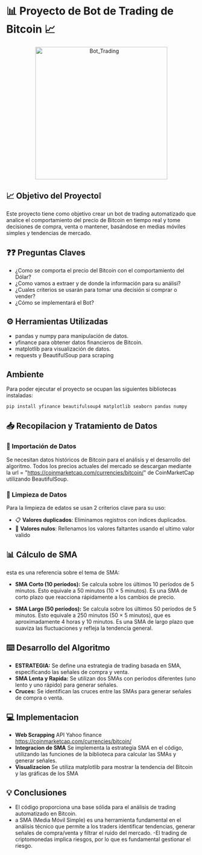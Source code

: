 # 📊 Proyecto de Bot de Trading de Bitcoin	📈

<p align="center">
  <img src="[TradingBot/imagenes/bot_trading1.jpeg](https://github.com/jucagc/TradingBot/blob/main/Imagenes/bot_trading1.jpeg)" alt="Bot_Trading" width="350">
</p>


## 📈 Objetivo del Proyecto❕ 
Este proyecto tiene como objetivo crear un bot de trading
automatizado que analice el comportamiento del precio de
Bitcoin en tiempo real y tome decisiones de compra, venta o
mantener, basándose en medias móviles simples y
tendencias de mercado.

## ❓❓ Preguntas Claves
- ¿Como se comporta el precio del Bitcoin con el comportamiento del Dólar?
- ¿Como vamos a extraer y de donde la información para su análisi?
- ¿Cuales criterios se usarán para tomar una decisión si comprar o vender?
- ¿Cómo se implementará el Bot?

## ⚙️ Herramientas Utilizadas 
- pandas y numpy para manipulación de datos.
- yfinance para obtener datos financieros de Bitcoin.
- matplotlib para visualización de datos.
- requests y BeautifulSoup para scraping

## Ambiente
Para poder ejecutar el proyecto se ocupan las siguientes bibliotecas instaladas:
```bash
pip install yfinance beautifulsoup4 matplotlib seaborn pandas numpy
```
## 📥 Recopilacion y Tratamiento de Datos
### 📂 Importación de Datos
Se necesitan datos históricos de Bitcoin para el análisis y el desarrollo del algoritmo.
Todos los precios actuales del mercado se descargan mediante la url = "https://coinmarketcap.com/currencies/bitcoin/" de CoinMarketCap utilizando BeautifulSoup.

### 🧹 Limpieza de Datos
Para la limpieza de edatos se usan 2 criterios clave para su uso:
- 📋 **Valores duplicados**: Eliminamos registros con índices duplicados.
- 🧽 **Valores nulos**: Rellenamos los valores faltantes usando el ultimo valor valido

## 📊 Cálculo de SMA
esta es una referencia sobre el tema de SMA:
- **SMA Corto (10 períodos):**
Se calcula sobre los últimos 10 períodos de 5 minutos.
Esto equivale a 50 minutos (10 × 5 minutos).
Es una SMA de corto plazo que reacciona rápidamente a los cambios de precio.

- **SMA Largo (50 períodos):**
Se calcula sobre los últimos 50 períodos de 5 minutos.
Esto equivale a 250 minutos (50 × 5 minutos), que es aproximadamente 4 horas y 10 minutos.
Es una SMA de largo plazo que suaviza las fluctuaciones y refleja la tendencia general.

## ⌨️ Desarrollo del Algoritmo
- **ESTRATEGIA:** Se define una estrategia de trading basada en SMA, especificando las señales de compra y venta.
- **SMA Lenta y Rapida:** Se utilizan dos SMAs con períodos diferentes (uno lento y uno rápido) para generar señales.
- **Cruces:** Se identifican las cruces entre las SMAs para generar señales de compra o venta.

## 💻 Implementacion
- **Web Scrapping**
API Yahoo finance
https://coinmarketcap.com/currencies/bitcoin/
- **Integracion de SMA**
Se implementa la estrategia SMA en el código, utilizando las funciones de la biblioteca para calcular las SMAs y generar señales.
- **Visualizacion**
Se utiliza matplotlib para mostrar la tendencia del Bitcoin y las gráficas de los SMA

## 💡 Conclusiones
- El código proporciona una base sólida para el análisis de trading automatizado en Bitcoin.
- a SMA (Media Móvil Simple) es una herramienta fundamental en el análisis técnico que permite a los traders identificar tendencias, generar señales de compra/venta y filtrar el ruido del mercado.
-El trading de criptomonedas implica riesgos, por lo que es fundamental gestionar el riesgo.

